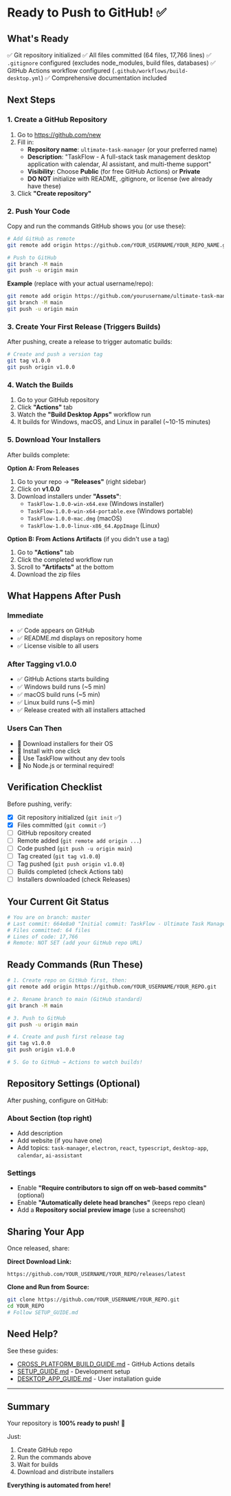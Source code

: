 # Ready to Push to GitHub! ✅

## What's Ready

✅ Git repository initialized
✅ All files committed (64 files, 17,766 lines)
✅ `.gitignore` configured (excludes node_modules, build files, databases)
✅ GitHub Actions workflow configured (`.github/workflows/build-desktop.yml`)
✅ Comprehensive documentation included

## Next Steps

### 1. Create a GitHub Repository

1. Go to https://github.com/new
2. Fill in:
   - **Repository name**: `ultimate-task-manager` (or your preferred name)
   - **Description**: "TaskFlow - A full-stack task management desktop application with calendar, AI assistant, and multi-theme support"
   - **Visibility**: Choose **Public** (for free GitHub Actions) or **Private**
   - **DO NOT** initialize with README, .gitignore, or license (we already have these)
3. Click **"Create repository"**

### 2. Push Your Code

Copy and run the commands GitHub shows you (or use these):

```bash
# Add GitHub as remote
git remote add origin https://github.com/YOUR_USERNAME/YOUR_REPO_NAME.git

# Push to GitHub
git branch -M main
git push -u origin main
```

**Example** (replace with your actual username/repo):
```bash
git remote add origin https://github.com/yourusername/ultimate-task-manager.git
git branch -M main
git push -u origin main
```

### 3. Create Your First Release (Triggers Builds)

After pushing, create a release to trigger automatic builds:

```bash
# Create and push a version tag
git tag v1.0.0
git push origin v1.0.0
```

### 4. Watch the Builds

1. Go to your GitHub repository
2. Click **"Actions"** tab
3. Watch the **"Build Desktop Apps"** workflow run
4. It builds for Windows, macOS, and Linux in parallel (~10-15 minutes)

### 5. Download Your Installers

After builds complete:

**Option A: From Releases**
1. Go to your repo → **"Releases"** (right sidebar)
2. Click on **v1.0.0**
3. Download installers under **"Assets"**:
   - `TaskFlow-1.0.0-win-x64.exe` (Windows installer)
   - `TaskFlow-1.0.0-win-x64-portable.exe` (Windows portable)
   - `TaskFlow-1.0.0-mac.dmg` (macOS)
   - `TaskFlow-1.0.0-linux-x86_64.AppImage` (Linux)

**Option B: From Actions Artifacts** (if you didn't use a tag)
1. Go to **"Actions"** tab
2. Click the completed workflow run
3. Scroll to **"Artifacts"** at the bottom
4. Download the zip files

## What Happens After Push

### Immediate
- ✅ Code appears on GitHub
- ✅ README.md displays on repository home
- ✅ License visible to all users

### After Tagging v1.0.0
- ✅ GitHub Actions starts building
- ✅ Windows build runs (~5 min)
- ✅ macOS build runs (~5 min)
- ✅ Linux build runs (~5 min)
- ✅ Release created with all installers attached

### Users Can Then
- 🎉 Download installers for their OS
- 🎉 Install with one click
- 🎉 Use TaskFlow without any dev tools
- 🎉 No Node.js or terminal required!

## Verification Checklist

Before pushing, verify:

- [x] Git repository initialized (`git init` ✅)
- [x] Files committed (`git commit` ✅)
- [ ] GitHub repository created
- [ ] Remote added (`git remote add origin ...`)
- [ ] Code pushed (`git push -u origin main`)
- [ ] Tag created (`git tag v1.0.0`)
- [ ] Tag pushed (`git push origin v1.0.0`)
- [ ] Builds completed (check Actions tab)
- [ ] Installers downloaded (check Releases)

## Your Current Git Status

```bash
# You are on branch: master
# Last commit: 664e8a0 "Initial commit: TaskFlow - Ultimate Task Manager"
# Files committed: 64 files
# Lines of code: 17,766
# Remote: NOT SET (add your GitHub repo URL)
```

## Ready Commands (Run These)

```bash
# 1. Create repo on GitHub first, then:
git remote add origin https://github.com/YOUR_USERNAME/YOUR_REPO.git

# 2. Rename branch to main (GitHub standard)
git branch -M main

# 3. Push to GitHub
git push -u origin main

# 4. Create and push first release tag
git tag v1.0.0
git push origin v1.0.0

# 5. Go to GitHub → Actions to watch builds!
```

## Repository Settings (Optional)

After pushing, configure on GitHub:

### About Section (top right)
- Add description
- Add website (if you have one)
- Add topics: `task-manager`, `electron`, `react`, `typescript`, `desktop-app`, `calendar`, `ai-assistant`

### Settings
- Enable **"Require contributors to sign off on web-based commits"** (optional)
- Enable **"Automatically delete head branches"** (keeps repo clean)
- Add a **Repository social preview image** (use a screenshot)

## Sharing Your App

Once released, share:

**Direct Download Link:**
```
https://github.com/YOUR_USERNAME/YOUR_REPO/releases/latest
```

**Clone and Run from Source:**
```bash
git clone https://github.com/YOUR_USERNAME/YOUR_REPO.git
cd YOUR_REPO
# Follow SETUP_GUIDE.md
```

## Need Help?

See these guides:
- [CROSS_PLATFORM_BUILD_GUIDE.md](CROSS_PLATFORM_BUILD_GUIDE.md) - GitHub Actions details
- [SETUP_GUIDE.md](SETUP_GUIDE.md) - Development setup
- [DESKTOP_APP_GUIDE.md](DESKTOP_APP_GUIDE.md) - User installation guide

---

## Summary

Your repository is **100% ready to push!** 🚀

Just:
1. Create GitHub repo
2. Run the commands above
3. Wait for builds
4. Download and distribute installers

**Everything is automated from here!**
